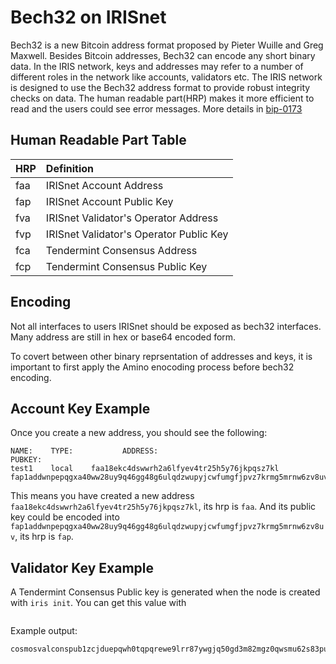 # Bech32 on IRISnet

Bech32 is a new Bitcoin address format proposed by Pieter Wuille and Greg Maxwell. Besides Bitcoin addresses, Bech32 can encode any short binary data. In the IRIS network, keys and addresses may refer to a number of different roles in the network like accounts, validators etc. The IRIS network is designed to use the Bech32 address format to provide robust integrity checks on data. The human readable part(HRP) makes it more efficient to read and the users could see error messages. More details in [bip-0173](https://github.com/bitcoin/bips/blob/master/bip-0173.mediawiki)


## Human Readable Part Table


| HRP        | Definition |
| -----------|:-------------|
|faa|   IRISnet Account Address|
|fap|    IRISnet Account Public Key|
|fva|   IRISnet Validator's Operator Address|
|fvp|   IRISnet Validator's Operator Public Key|
|fca|   Tendermint Consensus Address|
|fcp|    Tendermint Consensus Public Key|

## Encoding

Not all interfaces to users IRISnet should be exposed as bech32 interfaces. Many address are still in hex or base64 encoded form.

To covert between other binary reprsentation of addresses and keys, it is important to first apply the Amino enocoding process before bech32 encoding.


## Account Key Example

Once you create a new address, you should see the following:

```
NAME:    TYPE:           ADDRESS:                                PUBKEY:
test1    local    faa18ekc4dswwrh2a6lfyev4tr25h5y76jkpqsz7kl    fap1addwnpepqgxa40ww28uy9q46gg48g6ulqdzwupyjcwfumgfjpvz7krmg5mrnw6zv8uv
```

This means you have created a new address `faa18ekc4dswwrh2a6lfyev4tr25h5y76jkpqsz7kl`, its hrp is `faa`. And its public key could be encoded into `fap1addwnpepqgxa40ww28uy9q46gg48g6ulqdzwupyjcwfumgfjpvz7krmg5mrnw6zv8uv`, its hrp is `fap`. 

## Validator Key Example

A Tendermint Consensus Public key is generated when the node is created with  `iris init`.
You can get this value with   
```iris tendermint show-validator
```

Example output:
```
cosmosvalconspub1zcjduepqwh0tqpqrewe9lrr87ywgjq50gd3m82mgz0qwsmu62s83pukrqsfs5lv2kw
```